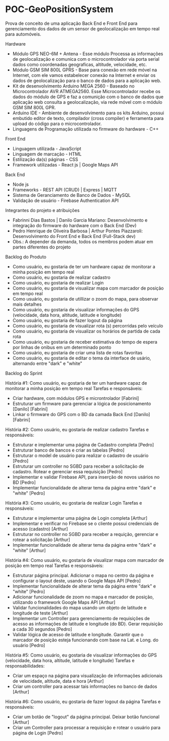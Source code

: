 # POC-GeoPositionSystem
Prova de conceito de uma aplicação Back End e Front End para gerenciamento dos dados de um sensor de geolocalização em tempo real para automóveis.

Hardware

- Módulo GPS NEO-6M + Antena - Esse módulo Processa as informações de geolocalização e comunica com o microcontrolador via porta serial dados como coordenadas geograficas, altitude, velocidade, etc.
- Módulo GSM SIM 800L GPRS - Base para conexão em rede móvel na Internet, com ele vamos estabelecer conexão na Internet e enviar os dados de geolocalização para o banco de dados para a aplicação web.
- Kit de desenvolvimento Arduino MEGA 2560 - Baseado no Microcontrolador AVR ATMEGA2560. Esse Microcontrolador recebe os dados do módulo de GPS e faz a comunição com o banco de dados que aplicação web consulta a geolocalização, via rede móvel com o módulo GSM SIM 800L GPR.
- Arduino IDE - Ambiente de desenvolvimento  para os kits Arduino, possui embutido editor de texto, compilador (cross compiler) e ferramenta para upload do código para o microcontrolador.
- Linguagens de Programação utilizada no firmware do hardware - C++

Front End

- Linguagem utilizada - JavaScript
- Linguagem de marcação - HTML
- Estilização da(s) páginas - CSS
- Framework utilizadas - React js | Google Maps API 

Back End 

- Node js
- Frameworks - REST API (CRUD) | Express | MQTT
- Sistema de Geranciamento de Banco de Dados - MySQL
- Validação de usuário - Firebase Authentication API

Integrantes do projeto e atribuições

- Fabrinni Dias Bastos | Danilo Garcia Mariano: Desenvolvimento e integração do firmware do hardware com o Back End (Dev)
- Pedro Henrique de Oliveira Barbosa | Arthur Pontes Piazzaroli: Desenvolvimento do Front End e Back End (Full-Stack dev)
- Obs.: A depender da demanda, todos os membros podem atuar em partes diferentes do projeto 


Backlog do Produto

- Como usuário, eu gostaria de ter um hardware capaz de monitorar a minha posição em tempo real 
- Como usuário, eu gostaria de realizar cadastro
- Como usuário, eu gostaria de realizar Login
- Como usuário, eu gostaria de visualizar mapa com marcador de posição em tempo real
- Como usuário, eu gostaria de utillizar o zoom do mapa, para observar mais detalhes
- Como usuário, eu gostaria de visualizar informações do GPS (velocidade, data hora, altitude, latitude e longitude)
- Como usuário, eu gostaria de fazer logout da página
- Como usuário, eu gostaria de visualizar rota (s) percorridas pelo veículo
- Como usuário, eu gostaria de visualizar os horários de partida de cada rota
- Como usuário, eu gostaria de receber estimativa do tempo de espera por linhas de onibus em um determinado ponto
- Como usuário, eu gostaria de criar uma lista de rotas favoritas
- Como usuário, eu gostaria de editar o tema da interface de usário, alternando entre "dark" e "white"



Backlog do Sprint

História #1: Como usuário, eu gostaria de ter um hardware capaz de monitorar a minha posição em tempo real 
Tarefas e responsáveis:

- Criar hardware, com módulos GPS e microntrolador [Fabrini]
- Estruturar um firmware para gerenciar a lógica de posicionamento [Danilo] [Fabrini]
- Linkar o firmware do GPS com o BD da camada Back End [Danilo] [Fabrini]
  
História #2: Como usuário, eu gostaria de realizar cadastro
Tarefas e responsáveis:

- Estruturar e implementar uma página de Cadastro completa [Pedro]
- Estruturar banco de bancos e criar as tabelas [Pedro]
- Estruturar o model de usuário para realizar o cadastro de usuário [Pedro]
- Estruturar um controller no SGBD para receber a solicitação de cadastro. Rotear e gerenciar essa requisição [Pedro]
- Implementar e validar Firebase API, para inserção de novos usários no BD [Pedro]
- Implementar funcionalidade de alterar tema da página entre "dark" e "white" [Pedro]

História #3: Como usuário, eu gostaria de realizar Login
Tarefas e responsáveis:

- Estruturar e implementar uma página de Login completa [Arthur]
- Implementar e verificar no Firebase se o cliente possui credenciais de acesso (cadastro) [Arthur]
- Estruturar no controller no SGBD para receber a requição, gerenciar e rotear a solicitação [Arthur]
- Implementar funcionalidade de alterar tema da página entre "dark" e "white" [Arthur]
  
História #4: Como usuário, eu gostaria de visualizar mapa com marcador de posição em tempo real
Tarefas e responsáveis:

- Estruturar página principal. Adicionar o mapa no centro da página e configurar o layout deste, usando o Google Maps API [Pedro]
- Implementar funcionalidade de alterar tema da página entre "dark" e "white" [Pedro]
- Adicionar funcionalidade de zoom no mapa e marcador de posição, utilizando o framework Google Maps API [Arthur]
- Validar funcionalidades do mapa usando um objeto de latitude e longitude de teste [Arthur] 
- Implementar um Controller para gerenciamento de requisições de acesso as informações de latitude e longitude (do BD). Gerar requisição a cada 30 segundos [Pedro]
- Validar lógica de acesso de latitude e longitude. Garantir que o marcador de posição esteja funcionando com base na Lat. e Long. do usuário [Pedro]

História #5: Como usuário, eu gostaria de visualizar informações do GPS (velocidade, data hora, altitude, latitude e longitude)
Tarefas e responsabilidades:

- Criar um espaço na página para visualização de informações adicionais de velocidade, altitude, data e hora [Arthur]
- Criar um controller para acessar tais informações no banco de dados [Arthur]

História #6: Como usuário, eu gostaria de fazer logout da página
Tarefas e responsáveis:

- Criar um botão de "logout" da página principal. Deixar botão funcional [Arthur]
- Criar um Controller para processar a requisição e rotear o usuário para página de Login [Pedro]







